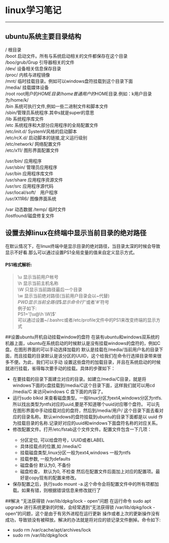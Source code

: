 
# linux学习笔记


---


## ubuntu系统主要目录结构  
/ 根目录  
/boot 启动文件。所有与系统启动相关的文件都保存在这个目录  
/boo/grub/Grup 引导器相关的文件  
/dev/ 设备相关信息保存目录  
/proc/ 内核与进程镜像  
/mnt/ 临时挂载目录。例如可以windows盘符挂载到这个目录下面  
/media/ 挂载媒体设备  
/root root用户的$HOME目录  
/home 普通用户的$HOME目录.例如：k用户目录为/home/k/  
/bin 系统可执行文件,例如一些二进制文件和脚本文件  
/sbin/管理员系统程序.其中s就是super的意思  
/lib 系统程序库文件  
/etc 系统程序和大部分应用程序的全局配置文件  
/etc/init.d/ SystemV风格的启动脚本  
/etc/rcX.d/ 启动脚本的链接,定义运行级别  
/etc/network/ 网络配置文件  
/etc/x11/ 图形界面配置文件  

/usr/bin/ 应用程序  
/usr/sbin/ 管理员应用程序  
/usr/bin 应用程序库文件  
/usr/share 应用程序资源文件  
/usr/src 应用程序源代码    
/usr/local/soft/　用户程序   
/usr/X11R6/ 图像界面系统    

/var 动态数据 
/temp/ 临时文件    
/lostfound/磁盘修复文件   


## 设置去掉linux在终端中显示当前目录的绝对路径
在默认情况下，在linux终端中是显示目录的绝对路径，当目录太深的时候会导致显示不好看.那么可以通过设置PS1全局变量的值来自定义显示方式。
#### PS1格式解析:
> \u 显示当前用户帐号  
> \h 显示当前主机名称  
> \W 只显示当前路径最后一个目录  
> \w 显示当前绝对路径(当前用户目录会以~代替)  
> $PWD显示当前全路径  
> \$ 显示命令行'$'或者'#'符号  
例子如下:  
PS1='[\u@\h \W]\$'  
可以通过设置~/.bashrc或者/etc/profile文件中的PS1来改变终端的显示方式

##设置ubuntu开机自动挂载window的盘符
在装有ubuntu和windows双系统的机器上面，ubuntu在系统启动的时候默认是没有挂载windows的盘符的，例如C盘。在图形界面的可以手动选择加载的
默认是挂载在/media/当前用户名的目录下面，而且挂载的目录默认是该分区的UUID，这个给我们在命令行选择目录带来很多不便。为此，我们可以手动
设置这些盘符的加载目录，并且在系统启动的时候就进行挂载，省得每次要手动的挂载。具体的步骤如下：
  * 在要挂载的目录下面建立对应的目录。如建立/media/C目录，就是将windows下面的c盘挂载到/media/C这个目录下面，这样我们就可以用cd /media/C
  来访问windows C 盘下面的内容了。
  * 运行sudo blkid 来查看磁盘类型。一般linux分区为ext4,windows分区为ntfs.所以找出类型为ntfs对应的uuid,要是不知道哪个uuid对应哪个盘符。
    可以先在图形界面中手动挂载对应的盘符，然后到/media/用户/ 这个目录下面去看对应的目录名称。默认windows的盘符挂载到ubuntu的目录下面都是以
    uuid 作为挂载目录的名称.记录好对应的uuid和windows下面盘符名称的对应关系。
  * 修改配置文件。打开/etc/fstab这个文件文件。配置文件包含一下几项：   
    <file system> <mount point> <type> <options> <dump> <pass>    
    * <file system> 分区定位, 可以给盘符号，UUID或者LABEL
    * <mount point> 具体挂载点的位置,如 /media/C
    * <type> 挂载磁盘类型,linux分区一般为ext4,windows 一般为ntfs
    * <options> 挂载参数, 一般为defaults
    * <dump> 磁盘备份 默认为0, 不备份
    * <pass> 磁盘检查， 默认为0, 不检查
    然后在配置文件后面加上对应的配置项。最好是copy现有的配置来修改。
  * 保存配置之后，执行sudo mount -a.这个命令会将配置文件中的所有项都加载。如果有错，则根据错误信息来修改就行了  
  
##解决 “无法获得锁 /var/lib/dpkg/lock - open”问题
在运行命令 sudo apt upgrade 进行系统更新的时候，会经常遇到“无法获得锁 /var/lib/dpkg/lock - open”的问题，这个是由于有另外进程在运行更新
操作或者上次的更新操作没有成功，导致锁没有被释放。解决的办法就是将对应的锁记录文件删掉。命令如下:  
* sudo rm /var/cache/apt/archives/lock  
* sudo rm /var/lib/dpkg/lock  






